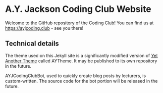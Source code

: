 # A.Y. Jackson Coding Club Website

Welcome to the GitHub repository of the Coding Club! You can find us at https://ayjcoding.club - see you there!

## Technical details
The theme used on this Jekyll site is a significantly modified version of [Yet Another Theme](https://github.com/jeffreytse/jekyll-theme-yat) called AYTheme. It may be published to its own repository in the future.

AYJCodingClubBot, used to quickly create blog posts by lecturers, is custom-written. The source code for the bot portion will be released in the future.
